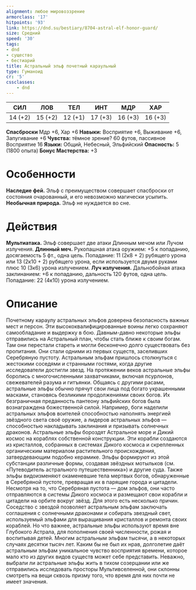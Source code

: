 ```yaml
---
alignment: любое мировоззрение
armorclass: '17'
hitpoints: '93'
link: https://dnd.su/bestiary/8704-astral-elf-honor-guard/
size: Средний
speed: '30'
tags:
- dnd
- существо
- бестиарий
title: Астральный эльф почетный караульный
type: Гуманоид
cr: '5'
cssclasses:
    - dnd
---
```



| СИЛ | ЛОВ | ТЕЛ | ИНТ | МДР | ХАР |
|---|---|---|---|---|---|
| 14 (+2) | 15 (+2) | 12 (+1) | 17 (+3) | 16 (+3) | 16 (+3) |
**Спасброски** Мдр +6, Хар +6
**Навыки:** Восприятие +6, Выживание +6, Запугивание +6
**Чувства:** тёмное зрение? 60 футов, пассивное Восприятие 16
**Языки:** Общий, Небесный, Эльфийский
**Опасность:** 5 (1800 опыта)
**Бонус Мастерства:** +3


# Особенности
**Наследие фей.** Эльф с преимуществом совершает спасброски от состояния очарованный, и его невозможно магически усыпить.
**Необычная природа.** Эльф не нуждается во сне.


# Действия
**Мультиатака.** Эльф совершает две атаки Длинным мечом или Лучом излучения.
**Длинный меч.** Рукопашная атака оружием: +5 к попаданию, досягаемость 5 фт., одна цель. Попадание: 11 (2к8 + 2) рубящего урона или 13 (2к10 + 2) рубящего урона, если используется двумя руками плюс 10 (3к6) урона излучением.
**Луч излучения.** Дальнобойная атака заклинанием: +6 к попаданию, дальность 120 футов, одна цель. Попадание: 22 (4к10) урона излучением.


# Описание
Почетному караулу астральных эльфов доверена безопасность важных мест и персон. Эти высококвалифицированные воины легко сохраняют самообладание и выдержку в бою.       Давным-давно некоторые эльфы отправились на Астральный план, чтобы стать ближе к своим богам. Там они перестали стареть и могли бесконечно долго существовать без пропитания. Они стали одними из первых существ, заселивших Серебряную пустоту. Астральным эльфам пришлось столкнуться с жестокими соседями и странными гостями, когда другие исследователи достигли звезд. На протяжении веков астральные эльфы боролись с многочисленными захватчиками, включая псурлонов, свежевателей разума и гитъянки. Общаясь с другими расами, астральные эльфы обычно прячут свои лица под богато украшенными масками, становясь безликими продолжениями своих богов. Их безграничная преданность пантеону эльфийских богов была вознаграждена божественной силой. Например, боги наделили астральных эльфов воителей способностью наполнять энергией звёздного света своё оружие, а лидеров астральных эльфов — способностью накладывать заклинания и призывать солнечных драконов. Астральные эльфы бороздят Астральное море и Дикий космос на кораблях собственной конструкции. Эти корабли создаются из кристаллов, собранных в системах Дикого космоса и скрепленных органическим материалом растительного происхождения, затвердевающим подобно керамике. Эльфы формируют из этой субстанции различные формы, создавая звёздных мотыльков (см. «Путеводитель астрального путешественника») и другие суда. Также эльфы видоизменяют окаменевшие тела мертвых богов, обнаруженные в Серебряной пустоте, превращая их в парящие города и цитадели. Несмотря на то, что Серебряная пустота — дом эльфов, они часто отправляются в системы Дикого космоса и размещают свои корабли и цитадели на орбите вокруг звёзд. Для этого есть несколько причин. Соседство с звездой позволяет астральным эльфам заключать соглашения с солнечными драконами и собирать звездный свет, используемый эльфами для выращивания кристаллов и ремонта своих кораблей. Но что важнее, астральные эльфы используют время вне Глубокого Астрала, для пополнения своей численности, рожая и воспитывая детей. Многим астральным эльфам тысячи, а в некоторых случаях десятки тысяч лет. Каким бы не был их нрав, долголетие даёт астральным эльфам уникальное чувство восприятия времени, которое мало кто из других видов существ может себе представить. Неважно, выбрали ли астральные эльфы жить в тихом созерцании или же отправились исследовать просторы Мультивселенной, они склонны смотреть на вещи сквозь призму того, что время для них почти не имеет значения.